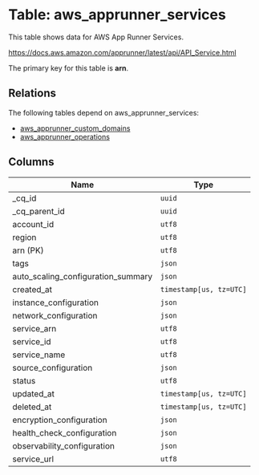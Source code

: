# Table: aws_apprunner_services

This table shows data for AWS App Runner Services.

https://docs.aws.amazon.com/apprunner/latest/api/API_Service.html

The primary key for this table is **arn**.

## Relations

The following tables depend on aws_apprunner_services:
  - [aws_apprunner_custom_domains](aws_apprunner_custom_domains)
  - [aws_apprunner_operations](aws_apprunner_operations)

## Columns

| Name          | Type          |
| ------------- | ------------- |
|_cq_id|`uuid`|
|_cq_parent_id|`uuid`|
|account_id|`utf8`|
|region|`utf8`|
|arn (PK)|`utf8`|
|tags|`json`|
|auto_scaling_configuration_summary|`json`|
|created_at|`timestamp[us, tz=UTC]`|
|instance_configuration|`json`|
|network_configuration|`json`|
|service_arn|`utf8`|
|service_id|`utf8`|
|service_name|`utf8`|
|source_configuration|`json`|
|status|`utf8`|
|updated_at|`timestamp[us, tz=UTC]`|
|deleted_at|`timestamp[us, tz=UTC]`|
|encryption_configuration|`json`|
|health_check_configuration|`json`|
|observability_configuration|`json`|
|service_url|`utf8`|